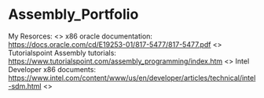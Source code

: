 # Assembly_Portfolio
My Resorces: <>
x86 oracle documentation: https://docs.oracle.com/cd/E19253-01/817-5477/817-5477.pdf <>
Tutorialspoint Assembly tutorials: https://www.tutorialspoint.com/assembly_programming/index.htm <>
Intel Developer x86 documents: https://www.intel.com/content/www/us/en/developer/articles/technical/intel-sdm.html <>
